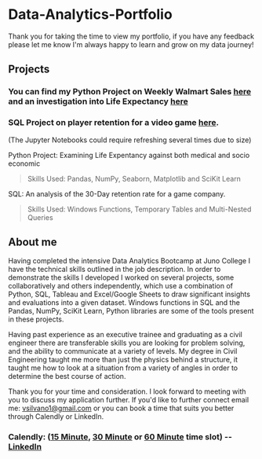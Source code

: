 # Data-Analytics-Portfolio

Thank you for taking the time to view my portfolio, if you have any feedback please let me know I'm always happy to learn and grow on my data journey!

## Projects

### You can find my Python Project on Weekly Walmart Sales [here](https://github.com/VictorSilvano/Data-Analytics-Portfolio/blob/main/Python-Projects/Walmart-Sales-Prediction-Analysis/V_Silvano_Walmart_Sales_Prediction_Model.ipynb) and an investigation into Life Expectancy [here](https://github.com/VictorSilvano/Data-Analytics-Portfolio/blob/main/Python-Projects/Life-Expectancy-Analysis/VSilvano_Python_Project.ipynb)

### SQL Project on player retention for a video game  [here](https://github.com/VictorSilvano/Data-Analytics-Portfolio/tree/main/SQL-Project).
(The Jupyter Notebooks could require refreshing several times due to size)

Python Project: Examining Life Expentancy against both medical and socio economic
   > Skills Used: Pandas, NumPy, Seaborn, Matplotlib and SciKit Learn

SQL: An analysis of the 30-Day retention rate for a game company. 
   > Skills Used: Windows Functions, Temporary Tables and Multi-Nested Queries

## About me

Having completed the intensive Data Analytics Bootcamp at Juno College I have the technical skills outlined in the job description. In order to demonstrate the skills I developed I worked on several projects, some collaboratively and others independently, which use a combination of Python, SQL, Tableau and Excel/Google Sheets to draw significant insights and evaluations into a given dataset. Windows functions in SQL and the Pandas, NumPy, SciKit Learn, Python libraries are some of the tools present in these projects.

Having past experience as an executive trainee and graduating as a civil engineer there are transferable skills you are looking for problem solving, and the ability to communicate at a variety of levels. My degree in Civil Engineering taught me more than just the physics behind a structure, it taught me how to look at a situation from a variety of angles in order to determine the best course of action. 


Thank you for your time and consideration. I look forward to meeting with you to discuss my application further. If you'd like to further connect email me: vsilvano1@gmail.com or you can book a time that suits you better through Calendly or LinkedIn.

### Calendly: ([15 Minute](https://calendly.com/victorsilvano/15min), [30 Minute](https://calendly.com/victorsilvano/30min) or [60 Minute](https://calendly.com/victorsilvano/60min) time slot) -- [LinkedIn](https://www.linkedin.com/in/victor-silvano-25227a8b/)
